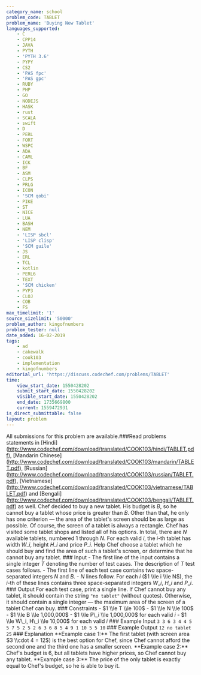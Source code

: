 ```yaml
---
category_name: school
problem_code: TABLET
problem_name: 'Buying New Tablet'
languages_supported:
    - C
    - CPP14
    - JAVA
    - PYTH
    - 'PYTH 3.6'
    - PYPY
    - CS2
    - 'PAS fpc'
    - 'PAS gpc'
    - RUBY
    - PHP
    - GO
    - NODEJS
    - HASK
    - rust
    - SCALA
    - swift
    - D
    - PERL
    - FORT
    - WSPC
    - ADA
    - CAML
    - ICK
    - BF
    - ASM
    - CLPS
    - PRLG
    - ICON
    - 'SCM qobi'
    - PIKE
    - ST
    - NICE
    - LUA
    - BASH
    - NEM
    - 'LISP sbcl'
    - 'LISP clisp'
    - 'SCM guile'
    - JS
    - ERL
    - TCL
    - kotlin
    - PERL6
    - TEXT
    - 'SCM chicken'
    - PYP3
    - CLOJ
    - COB
    - FS
max_timelimit: '1'
source_sizelimit: '50000'
problem_author: kingofnumbers
problem_tester: null
date_added: 16-02-2019
tags:
    - ad
    - cakewalk
    - cook103
    - implementation
    - kingofnumbers
editorial_url: 'https://discuss.codechef.com/problems/TABLET'
time:
    view_start_date: 1550428202
    submit_start_date: 1550428202
    visible_start_date: 1550428202
    end_date: 1735669800
    current: 1559472931
is_direct_submittable: false
layout: problem
---
```

All submissions for this problem are available.\###Read problems statements in \[Hindi\](http://www.codechef.com/download/translated/COOK103/hindi/TABLET.pdf), \[Mandarin Chinese\](http://www.codechef.com/download/translated/COOK103/mandarin/TABLET.pdf), \[Russian\](http://www.codechef.com/download/translated/COOK103/russian/TABLET.pdf), \[Vietnamese\](http://www.codechef.com/download/translated/COOK103/vietnamese/TABLET.pdf) and \[Bengali\](http://www.codechef.com/download/translated/COOK103/bengali/TABLET.pdf) as well. Chef decided to buy a new tablet. His budget is $B$, so he cannot buy a tablet whose price is greater than $B$. Other than that, he only has one criterion — the area of the tablet's screen should be as large as possible. Of course, the screen of a tablet is always a rectangle. Chef has visited some tablet shops and listed all of his options. In total, there are $N$ available tablets, numbered $1$ through $N$. For each valid $i$, the $i$-th tablet has width $W\_i$, height $H\_i$ and price $P\_i$. Help Chef choose a tablet which he should buy and find the area of such a tablet's screen, or determine that he cannot buy any tablet. ### Input - The first line of the input contains a single integer $T$ denoting the number of test cases. The description of $T$ test cases follows. - The first line of each test case contains two space-separated integers $N$ and $B$. - $N$ lines follow. For each $i$ ($1 \\le i \\le N$), the $i$-th of these lines contains three space-separated integers $W\_i$, $H\_i$ and $P\_i$. ### Output For each test case, print a single line. If Chef cannot buy any tablet, it should contain the string `"no tablet"` (without quotes). Otherwise, it should contain a single integer — the maximum area of the screen of a tablet Chef can buy. ### Constraints - $1 \\le T \\le 100$ - $1 \\le N \\le 100$ - $1 \\le B \\le 1,000,000$ - $1 \\le P\_i \\le 1,000,000$ for each valid $i$ - $1 \\le W\_i, H\_i \\le 10,000$ for each valid $i$ ### Example Input ``` 3 3 6 3 4 4 5 5 7 5 2 5 2 6 3 6 8 5 4 9 1 10 5 5 10 ``` ### Example Output ``` 12 no tablet 25 ``` ### Explanation \*\*Example case 1:\*\* The first tablet (with screen area $3 \\cdot 4 = 12$) is the best option for Chef, since Chef cannot afford the second one and the third one has a smaller screen. \*\*Example case 2:\*\* Chef's budget is $6$, but all tablets have higher prices, so Chef cannot buy any tablet. \*\*Example case 3:\*\* The price of the only tablet is exactly equal to Chef's budget, so he is able to buy it.
